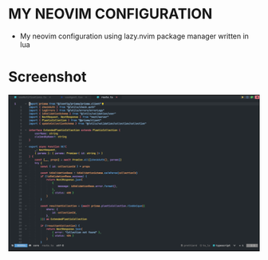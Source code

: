 # MY NEOVIM CONFIGURATION 

- My neovim configuration using lazy.nvim package manager written in lua 


# Screenshot

![config image](./assets/neovim.png)
